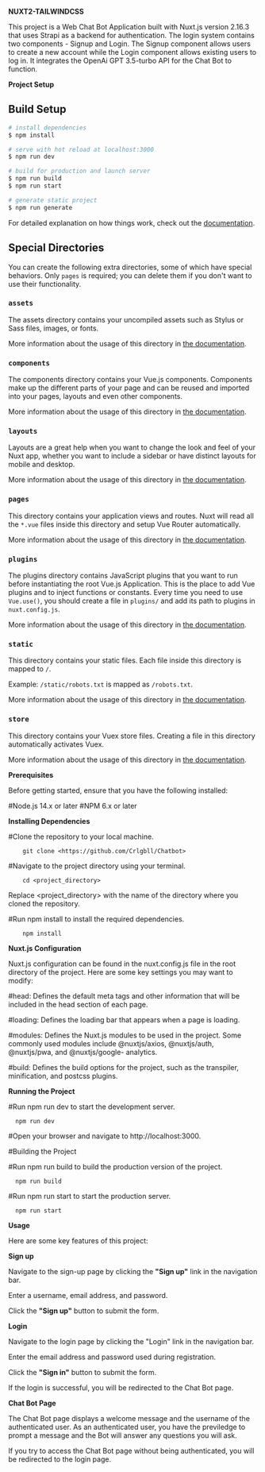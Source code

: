 **NUXT2-TAILWINDCSS**

This project is a Web Chat Bot Application built with Nuxt.js version 2.16.3 that uses Strapi as a backend for authentication. The login system contains two components - Signup and Login. The Signup component allows users to create a new account while the Login component allows existing users to log in. It integrates the OpenAi GPT 3.5-turbo API for the Chat Bot to function.

**Project Setup**
## Build Setup

```bash
# install dependencies
$ npm install

# serve with hot reload at localhost:3000
$ npm run dev

# build for production and launch server
$ npm run build
$ npm run start

# generate static project
$ npm run generate
```

For detailed explanation on how things work, check out the [documentation](https://nuxtjs.org).

## Special Directories

You can create the following extra directories, some of which have special behaviors. Only `pages` is required; you can delete them if you don't want to use their functionality.

### `assets`

The assets directory contains your uncompiled assets such as Stylus or Sass files, images, or fonts.

More information about the usage of this directory in [the documentation](https://nuxtjs.org/docs/2.x/directory-structure/assets).

### `components`

The components directory contains your Vue.js components. Components make up the different parts of your page and can be reused and imported into your pages, layouts and even other components.

More information about the usage of this directory in [the documentation](https://nuxtjs.org/docs/2.x/directory-structure/components).

### `layouts`

Layouts are a great help when you want to change the look and feel of your Nuxt app, whether you want to include a sidebar or have distinct layouts for mobile and desktop.

More information about the usage of this directory in [the documentation](https://nuxtjs.org/docs/2.x/directory-structure/layouts).


### `pages`

This directory contains your application views and routes. Nuxt will read all the `*.vue` files inside this directory and setup Vue Router automatically.

More information about the usage of this directory in [the documentation](https://nuxtjs.org/docs/2.x/get-started/routing).

### `plugins`

The plugins directory contains JavaScript plugins that you want to run before instantiating the root Vue.js Application. This is the place to add Vue plugins and to inject functions or constants. Every time you need to use `Vue.use()`, you should create a file in `plugins/` and add its path to plugins in `nuxt.config.js`.

More information about the usage of this directory in [the documentation](https://nuxtjs.org/docs/2.x/directory-structure/plugins).

### `static`

This directory contains your static files. Each file inside this directory is mapped to `/`.

Example: `/static/robots.txt` is mapped as `/robots.txt`.

More information about the usage of this directory in [the documentation](https://nuxtjs.org/docs/2.x/directory-structure/static).

### `store`

This directory contains your Vuex store files. Creating a file in this directory automatically activates Vuex.

More information about the usage of this directory in [the documentation](https://nuxtjs.org/docs/2.x/directory-structure/store).


**Prerequisites**

Before getting started, ensure that you have the following installed:

#Node.js 14.x or later
#NPM 6.x or later

**Installing Dependencies**

#Clone the repository to your local machine.
  
        git clone <https://github.com/Crlgbll/Chatbot>

#Navigate to the project directory using your terminal.

        cd <project_directory>
  
Replace <project_directory> with the name of the directory where you cloned the repository.

#Run npm install to install the required dependencies.

        npm install

**Nuxt.js Configuration**

Nuxt.js configuration can be found in the nuxt.config.js file in the root directory of the project. Here are some key settings you may want to modify:

 #head: Defines the default meta tags and other information that will be included in the head section of each page.
 
 #loading: Defines the loading bar that appears when a page is loading.
 
 #modules: Defines the Nuxt.js modules to be used in the project. Some commonly used modules include @nuxtjs/axios, @nuxtjs/auth, @nuxtjs/pwa, and @nuxtjs/google-  analytics.
 
 #build: Defines the build options for the project, such as the transpiler, minification, and postcss plugins.
 
**Running the Project**

  #Run npm run dev to start the development server.
  
      npm run dev
  
  #Open your browser and navigate to http://localhost:3000.
  
  #Building the Project
  
  #Run npm run build to build the production version of the project.
  
      npm run build
  
  #Run npm run start to start the production server.
  
      npm run start
  
**Usage**

Here are some key features of this project:

**Sign up**

Navigate to the sign-up page by clicking the **"Sign up"** link in the navigation bar.

Enter a username, email address, and password.

Click the **"Sign up"** button to submit the form.

**Login**

Navigate to the login page by clicking the "Login" link in the navigation bar.

Enter the email address and password used during registration.

Click the **"Sign in"** button to submit the form.

If the login is successful, you will be redirected to the Chat Bot page.

**Chat Bot Page**

The Chat Bot page displays a welcome message and the username of the authenticated user. As an authenticated user, you have the previledge to prompt a message and the Bot will answer any questions you will ask.

If you try to access the Chat Bot page without being authenticated, you will be redirected to the login page.

















